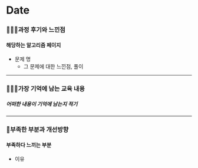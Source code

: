 # Date

### 👨🏼‍🏫과정 후기와 느낀점

#### 해당하는 알고리즘 페이지

- 문제 명
  - 그 문제에 대한 느낀점, 풀이

---

### 💁🏼‍♂️가장 기억에 남는 교육 내용

##### 어떠한 내용이 기억에 남는지 적기

---

### 💫부족한 부분과 개선방향

#### 부족하다 느끼는 부분

- 이유
